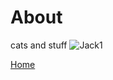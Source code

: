 <body>
		
<div class="container">
<div class="blurb">
<h1>About</h1>
cats and stuff

<img src="../images/Jack1.jpg" alt="Jack1" class="inline"/>

	
<a href="../">Home</a>
